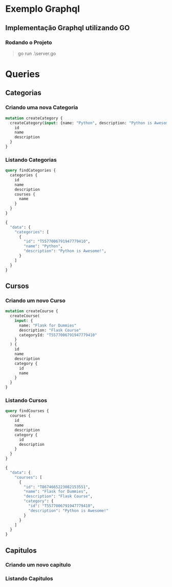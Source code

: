 # Exemplo Graphql

## Implementação Graphql utilizando GO

### Rodando o Projeto
> go run .\server.go

# Queries

## Categorias
### Criando uma nova Categoria
```GraphQL
mutation createCategory {
  createCategory(input: {name: "Python", description: "Python is Awesome!"}) {
    id
    name
    description
  }
}
```
### Listando Categorias
```GraphQL
query findCategories {
  categories {
    id
    name
    description
    courses {
      name
    }
  }
}
```
```GraphQL
{
  "data": {
    "categories": [
      {
        "id": "T5577006791947779410",
        "name": "Python",
        "description": "Python is Awesome!",
      }
    ]
  }
}
```

## Cursos
### Criando um novo Curso
```GraphQL
mutation createCourse {
  createCourse(
    input: {
      name: "Flask for Dummies"
      description: "Flask Course"
      categoryId: "T5577006791947779410"
    }
  ) {
    id
    name
    description
    category {
      id
      name
    }
  }
}
```
### Listando Cursos
```GraphQL
query findCourses {
  courses {
    id
    name
    description
    category {
      id
      description
    }
  }
}
```
```GraphQL
{
  "data": {
    "courses": [
      {
        "id": "T8674665223082153551",
        "name": "Flask for Dummies",
        "description": "Flask Course",
        "category": {
          "id": "T5577006791947779410",
          "description": "Python is Awesome!"
        }
      }
    ]
  }
}
```
## Capitulos
### Criando um novo capitulo

### Listando Capitulos
